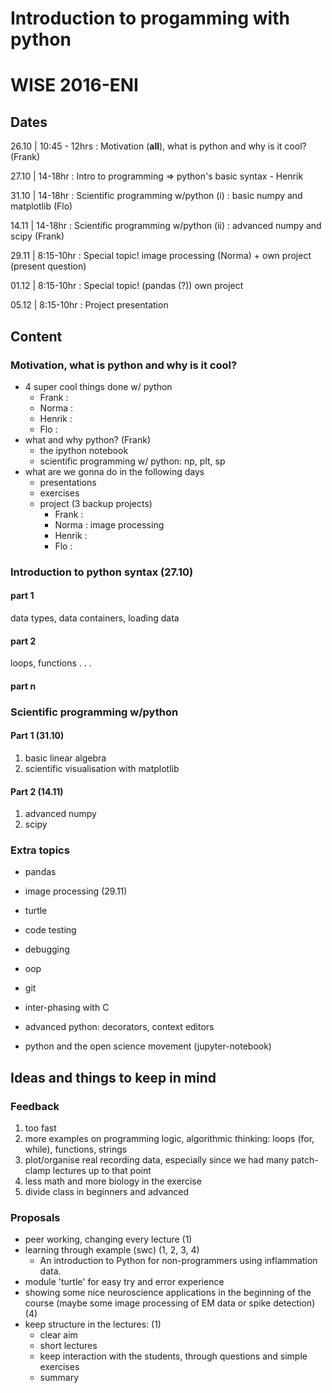 # Introduction to progamming with python


WISE 2016-ENI
=============


Dates
-----

26.10 | 10:45 - 12hrs : Motivation (**all**), what is python and why is it cool? (Frank)

27.10 | 14-18hr : Intro to programming => python's basic syntax - Henrik

31.10 | 14-18hr : Scientific programming w/python (i) : basic numpy and matplotlib (Flo)

14.11 | 14-18hr : Scientific programming w/python (ii) : advanced numpy and scipy (Frank)

29.11 | 8:15-10hr : Special topic! image processing (Norma) + own project (present question) 

01.12 | 8:15-10hr : Special topic! (pandas  (?)) own project

05.12 | 8:15-10hr : Project presentation


Content
-------

### Motivation, what is python and why is it cool?
* 4 super cool things done w/ python
	* Frank : 
	* Norma : 
	* Henrik : 
	* Flo :
* what and why python? (Frank)
	* the ipython notebook
	* scientific programming w/ python: np, plt, sp
* what are we gonna do in the following days
	* presentations
	* exercises
	* project (3 backup projects)
		* Frank :  
		* Norma : image processing
		* Henrik : 
		* Flo : 

### Introduction to python syntax (27.10)

#### part 1

data types, data containers, loading data

#### part 2
loops, functions
.
.
.
#### part n

### Scientific programming w/python 

#### Part 1 (31.10)
1. basic linear algebra
2. scientific visualisation with matplotlib

#### Part 2 (14.11)
1. advanced numpy
2. scipy

### Extra topics

* pandas

* image processing (29.11)

* turtle

* code testing

* debugging

* oop

* git

* inter-phasing with C

* advanced python: decorators, context editors

* python and the open science movement (jupyter-notebook)


Ideas and things to keep in mind
--------------------------------

### Feedback

1. too fast
2. more examples on programming logic, algorithmic thinking: loops (for, while), functions, strings
3. plot/organise real recording data, especially since we had many patch-clamp lectures up to that point
4. less math and more biology in the exercise
5. divide class in beginners and advanced


### Proposals

* peer working, changing every lecture (1)
* learning through example (swc) (1, 2, 3, 4)
	* An introduction to Python for non-programmers using inflammation data.
* module 'turtle' for easy try and error experience
* showing some nice neuroscience applications in the beginning of the course (maybe some image processing of EM data or spike detection) (4)
* keep structure in the lectures: (1)
	* clear aim
	* short lectures
	* keep interaction with the students, through  questions and simple exercises
	* summary






